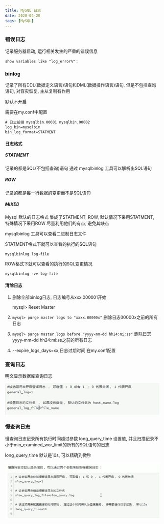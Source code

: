 ```yaml
---
title: MySQL 日志
date: 2020-04-20
tags: [MySQL]
---
```



### 错误日志

记录服务器启动, 运行相关发生的严重的错误信息

    show variables like "log_error%"；



### binlog


记录了所有DDL(数据定义语言)语句和DML(数据操作语言)语句, 但是不包括查询语句, 对容灾恢复, 主从复制有作用


默认不开启

需要在my.conf中配置
    
    # 日志前缀 mysqlbin.00001 mysqlbin.00002
    log_bin=mysqlbin
    bin_log_format=STATMENT

#### 日志格式

##### STATMENT

记录的都是SQL(不包括查询)语句 通过 mysqlbinlog 工具可以解析出SQL语句


##### ROW

记录的都是每一行数据的变更而不是SQL语句

##### MIXED
Mysql 默认的日志格式
集成了STATMENT, ROW, 默认情况下采用STATMENT,  特殊情况下采用ROW
尽量利用他们的有点, 避免其缺点


mysqlbinlog 工具可以查看二进制日志文件

STATMENT格式下就可以查看的执行的SQL语句

    mysqlbinlog log-file

ROW格式下就可以查看的执行的SQL变更情况

    mysqlbinlog -vv log-file


#### 清除日志

1. 删除全部binlog日志, 日志编号从xxx.000001开始

    mysql> Reset Master

2. ```mysql> purge master logs to "xxxx.00000x"``` 删除日志00000x之前的所有日志

3. ```mysql> purge master logs before "yyyy-mm-dd hh24:mi:ss"``` 删除日志yyyy-mm-dd hh24:mi:ss之前的所有日志

4. --expire_logs_days=xx,日志过期时间 在my.conf配置


### 查询日志

明文显示数据库查询日志

![avatar](./images/7.png)

### 慢查询日志

慢查询日志记录所有执行时间超过参数 long_query_time 设置值, 并且扫描记录不小于min_examined_wor_limit的所有的SQL语句的日志

long_query_time 默认是10s, 可以精确到微秒

![avatar](./images/8.png)